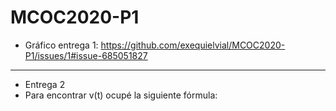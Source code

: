# MCOC2020-P1
* Gráfico entrega 1: https://github.com/exequielvial/MCOC2020-P1/issues/1#issue-685051827 
-------
* Entrega 2
* Para encontrar v(t) ocupé la siguiente fórmula: 
